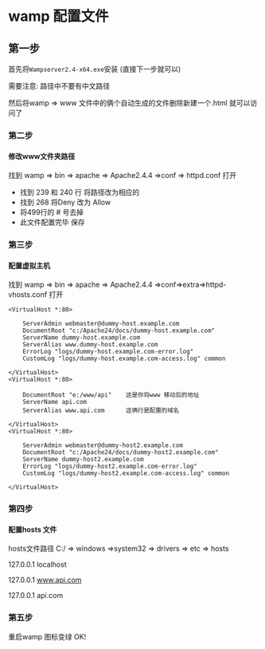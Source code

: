 # wamp 配置文件

## 第一步

首先将`Wampserver2.4-x64.exe`安装 (直接下一步就可以)

需要注意: 路径中不要有中文路径

然后将wamp => www 文件中的俩个自动生成的文件删除新建一个.html 就可以访问了

### 第二步 

#### 修改www文件夹路径

找到 wamp => bin => apache => Apache2.4.4 =>conf => httpd.conf 打开

- 找到 239 和 240 行 将路径改为相应的
- 找到 268 将Deny 改为 Allow
- 将499行的 # 号去掉
- 此文件配置完毕 保存

### 第三步

#### 配置虚拟主机

找到 wamp => bin => apache => Apache2.4.4 =>conf=>extra=>httpd-vhosts.conf 打开

```text
<VirtualHost *:80>

    ServerAdmin webmaster@dummy-host.example.com
    DocumentRoot "c:/Apache24/docs/dummy-host.example.com"
    ServerName dummy-host.example.com
    ServerAlias www.dummy-host.example.com
    ErrorLog "logs/dummy-host.example.com-error.log"
    CustomLog "logs/dummy-host.example.com-access.log" common

</VirtualHost>
<VirtualHost *:80>

    DocumentRoot "e:/www/api"    这是你将www 移动后的地址
    ServerName api.com
    ServerAlias www.api.com      这俩行是配置的域名  

</VirtualHost>
<VirtualHost *:80>

    ServerAdmin webmaster@dummy-host2.example.com
    DocumentRoot "c:/Apache24/docs/dummy-host2.example.com"
    ServerName dummy-host2.example.com
    ErrorLog "logs/dummy-host2.example.com-error.log"
    CustomLog "logs/dummy-host2.example.com-access.log" common

</VirtualHost>

```

### 第四步

#### 配置hosts 文件

  hosts文件路径  C:/ => windows =>system32 => drivers => etc => hosts

127.0.0.1       localhost

127.0.0.1       www.api.com

127.0.0.1       api.com

### 第五步

重启wamp 图标变绿 OK!







​		